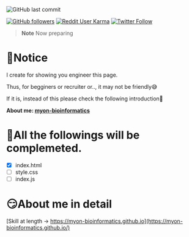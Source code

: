 ![GitHub last commit](https://img.shields.io/github/last-commit/myon-bioinformatics/myon-bioinformatics.github.io)

[![GitHub followers](https://img.shields.io/github/followers/myon-bioinformatics?style=social)](https://github.com/myon-bioinformatics)
[![Reddit User Karma](https://img.shields.io/reddit/user-karma/combined/myon_reddit?style=social)](https://www.reddit.com/user/myon_reddit/)
[![Twitter Follow](https://img.shields.io/twitter/follow/myonitbusiness?style=social)](https://twitter.com/myonitbusiness)

>__Note__ Now preparing

# 🤠Notice
I create for showing you engineer this page.

Thus, for begginers or recruiter or.., it may not be friendly😅

If it is, instead of this please check the following introduction🫡

**About me: [myon-bioinformatics](https://github.com/myon-bioinformatics/myon-bioinformatics)**


# 🤧All the followings will be complemeted.
- [x] index.html
- [ ] style.css
- [ ] index.js

# 😏About me in detail

[Skill at length → https://myon-bioinformatics.github.io](https://myon-bioinformatics.github.io/)

